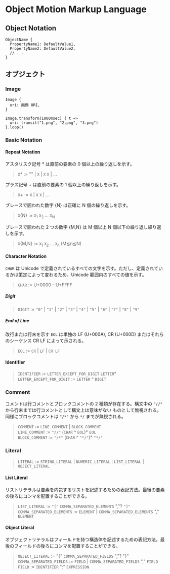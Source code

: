 # Object Motion Markup Language

## Object Notation

```
ObjectName {
  PropertyName1: DefaultValue1,
  PropertyName2: DefaultValue2,
  // ...
}
```

## オブジェクト
### Image
```
Image {
  uri: 画像 URI,
}
```
```
Image.transform(1000msec) { t =>
  uri: transit("1.png", "2.png", "3.png")
}.loop()
```

### Basic Notation

#### Repeat Notation

アスタリスク記号 * は直前の要素の 0 個以上の繰り返しを示す。

> `X`* := "" | `X` | `X` `X` | ...

プラス記号 + は直前の要素の 1 個以上の繰り返しを示す。

> `X`+ := `X` | `X` `X` | ...

ブレースで囲われた数字 {N} は正確に N 個の繰り返しを示す。

> `X`{N} := `X`<sub>1</sub> `X`<sub>2</sub> ... `X`<sub>N</sub>

ブレースで囲われた 2 つの数字 {M,N} は M 個以上 N 個以下の繰り返し繰り返しを示す。

> `X`{M,N} := `X`<sub>1</sub> `X`<sub>2</sub> ... `X`<sub>n</sub>  (M≦n≦N)

#### Character Notation

`CHAR` は Unicode で定義されているすべての文字を示す。ただし、定義されているかは策定によって変わるため、Unicode 範囲内のすべての値を示す。

> `CHAR` := U+0000 - U+FFFF

##### Digit

> `DIGIT` := `"0"` | `"1"` | `"2"` | `"3"` | `"4"` | `"5"` | `"6"` | `"7"` | `"8"` | `"9"` 

##### End of Line

改行または行末を示す `EOL` は単独の LF (U+000A), CR (U+000D) またはそれらのシーケンス CR LF によって示される。

> `EOL` := `CR` | `LF` | `CR LF`

#### Identifier

> `IDENTIFIER` := `LETTER_EXCEPT_FOR_DIGIT` `LETTER`*<br/>
> `LETTER_EXCEPT_FOR_DIGIT` := `LETTER` ^ `DIGIT`<br/>

### Comment

コメントは行コメントとブロックコメントの 2 種類が存在する。構文中の `"//"` から行末までは行コメントとして構文上は意味がない
ものとして無視される。同様にブロックコメントは `"/*"` から `*/` までが無視される。

> `COMMENT` := `LINE_COMMENT` | `BLOCK_COMMENT`<br/>
> `LINE_COMMENT` := `"//"` (`CHAR` ^ `EOL`)* `EOL`<br/>
> `BLOCK_COMMENT` := `"/*"` (`CHAR` ^ `"*/"`)* `"*/"`

### Literal

> `LITERAL` := `STRING_LITERAL` | `NUMERIC_LITERAL` | `LIST_LITERAL` | `OBJECT_LITERAL`

#### List Literal

リストリテラルは要素を内包するリストを記述するための表記方法。最後の要素の後ろにコンマを配置することができる。

> `LIST_LITERAL` := `"["` `COMMA_SEPARATED_ELEMENTS` ","? `"]"`<br/>
> `COMMA_SEPARATED_ELEMENTS` := `ELEMENT` | `COMMA_SEPARATED_ELEMENTS` "," `ELEMENT`

#### Object Literal

オブジェクトリテラルはフィールドを持つ構造体を記述するための表記方法。最後のフィールドの後ろにコンマを配置することができる。

> `OBJECT_LITERAL` := "{" `COMMA_SEPARATED_FIELDS` ","? "}"<br/>
> `COMMA_SEPARATED_FIELDS` := `FIELD` | `COMMA_SEPARATED_FIELDS` "," `FIELD`<br/>
> `FIELD` := `IDENTIFIER` ":" `EXPRESSION`
